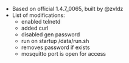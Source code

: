 * Based on official 1.4.7_0065, built by @zvldz
* List of modifications:
  * enabled telnetd
  * added curl
  * disabled gen password
  * run on startup /data/run.sh
  * removes password if exists
  * mosquitto port is open for access
